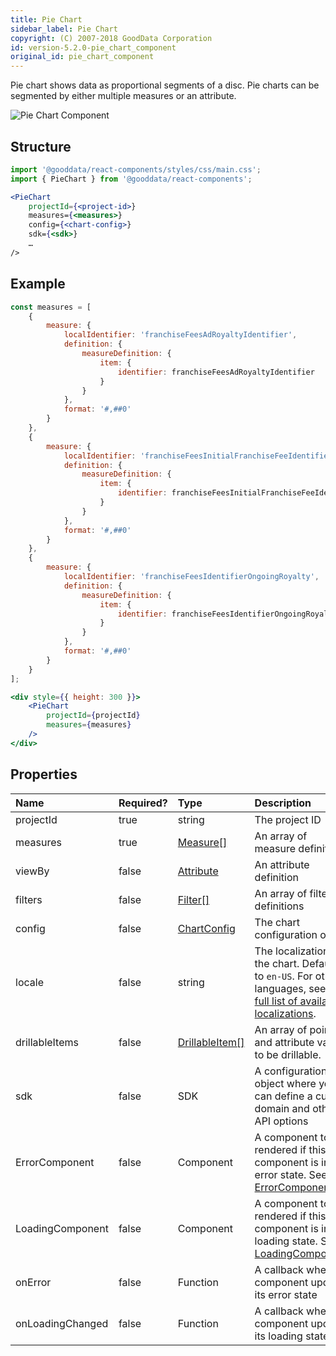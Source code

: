 ```yaml
---
title: Pie Chart
sidebar_label: Pie Chart
copyright: (C) 2007-2018 GoodData Corporation
id: version-5.2.0-pie_chart_component
original_id: pie_chart_component
---
```


Pie chart shows data as proportional segments of a disc. Pie charts can be segmented by either multiple measures or an attribute.

![Pie Chart Component](assets/pie_chart.png "Pie Chart Component")

## Structure

```jsx
import '@gooddata/react-components/styles/css/main.css';
import { PieChart } from '@gooddata/react-components';

<PieChart
    projectId={<project-id>}
    measures={<measures>}
    config={<chart-config>}
    sdk={<sdk>}
    …
/>
```

## Example

```jsx
const measures = [
    {
        measure: {
            localIdentifier: 'franchiseFeesAdRoyaltyIdentifier',
            definition: {
                measureDefinition: {
                    item: {
                        identifier: franchiseFeesAdRoyaltyIdentifier
                    }
                }
            },
            format: '#,##0'
        }
    },
    {
        measure: {
            localIdentifier: 'franchiseFeesInitialFranchiseFeeIdentifier',
            definition: {
                measureDefinition: {
                    item: {
                        identifier: franchiseFeesInitialFranchiseFeeIdentifier
                    }
                }
            },
            format: '#,##0'
        }
    },
    {
        measure: {
            localIdentifier: 'franchiseFeesIdentifierOngoingRoyalty',
            definition: {
                measureDefinition: {
                    item: {
                        identifier: franchiseFeesIdentifierOngoingRoyalty
                    }
                }
            },
            format: '#,##0'
        }
    }
];

<div style={{ height: 300 }}>
    <PieChart
        projectId={projectId}
        measures={measures}
    />
</div>
```

## Properties

| Name | Required? | Type | Description |
| :--- | :--- | :--- | :--- |
| projectId | true | string | The project ID |
| measures | true | [Measure[]](afm.md#measure) | An array of measure definitions |
| viewBy | false | [Attribute](afm.md#attribute) | An attribute definition |
| filters | false | [Filter[]](filter_visual_components.md) | An array of filter definitions |
| config | false | [ChartConfig](15_props__chart_config.md) | The chart configuration object |
| locale | false | string | The localization of the chart. Defaults to `en-US`. For other languages, see the [full list of available localizations](https://github.com/gooddata/gooddata-react-components/tree/master/src/translations). |
| drillableItems | false | [DrillableItem[]](15_props__drillable_item.md) | An array of points and attribute values to be drillable. |
| sdk | false | SDK | A configuration object where you can define a custom domain and other API options |
| ErrorComponent | false | Component | A component to be rendered if this component is in error state. See [ErrorComponent](15_props__error_component.md).|
| LoadingComponent | false | Component | A component to be rendered if this component is in loading state. See [LoadingComponent](15_props__loading_component.md).|
| onError | false | Function | A callback when component updates its error state |
| onLoadingChanged | false | Function | A callback when component updates its loading state |

<!-- These internals are intentionally undocumented
| afterRender | false | Function | A callback after component is rendered |
| dataSource | false | DataSource class | A class that is used to resolve AFM |
| environment | false | string | An Internal property that changes behaviour in Analytical Designer and KPI Dashboards |
| height | false | number | Height of the component in pixels |
| pushData | false | Function | A callback after AFM is resolved |
-->
